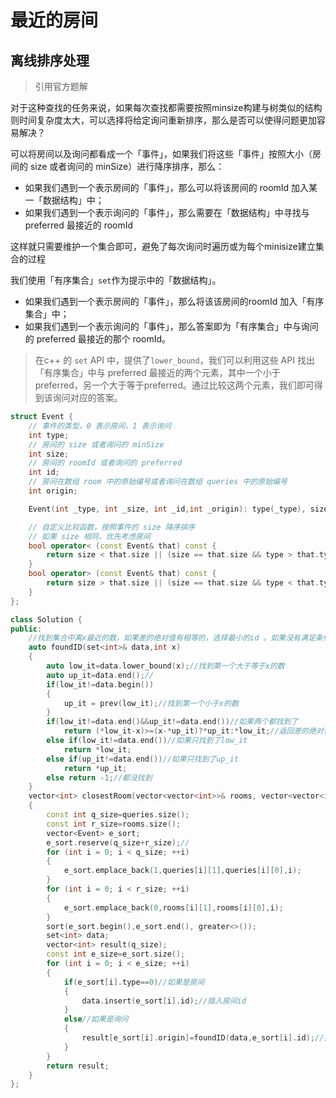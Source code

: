 # 最近的房间

## 离线排序处理

> 引用官方题解

对于这种查找的任务来说，如果每次查找都需要按照minsize构建与树类似的结构则时间复杂度太大，可以选择将给定询问重新排序，那么是否可以使得问题更加容易解决？

可以将房间以及询问都看成一个「事件」，如果我们将这些「事件」按照大小（房间的 size 或者询问的 minSize）进行降序排序，那么：

- 如果我们遇到一个表示房间的「事件」，那么可以将该房间的 roomId 加入某一「数据结构」中；
- 如果我们遇到一个表示询问的「事件」，那么需要在「数据结构」中寻找与 preferred 最接近的 roomId

这样就只需要维护一个集合即可，避免了每次询问时遍历或为每个minisize建立集合的过程

我们使用「有序集合」`set`作为提示中的「数据结构」。

- 如果我们遇到一个表示房间的「事件」，那么将该该房间的roomId 加入「有序集合」中；
- 如果我们遇到一个表示询问的「事件」，那么答案即为「有序集合」中与询问的 preferred 最接近的那个 roomId。

> 在c++ 的 `set` API 中，提供了`lower_bound`，我们可以利用这些 API 找出「有序集合」中与 preferred 最接近的两个元素，其中一个小于 preferred，另一个大于等于preferred。通过比较这两个元素，我们即可得到该询问对应的答案。



```cc
struct Event {
    // 事件的类型，0 表示房间，1 表示询问
    int type;
    // 房间的 size 或者询问的 minSize
    int size;
    // 房间的 roomId 或者询问的 preferred
    int id;
    // 房间在数组 room 中的原始编号或者询问在数组 queries 中的原始编号
    int origin;

    Event(int _type, int _size, int _id,int _origin): type(_type), size(_size), id(_id),origin(_origin){}

    // 自定义比较函数，按照事件的 size 降序排序
    // 如果 size 相同，优先考虑房间
    bool operator< (const Event& that) const {
        return size < that.size || (size == that.size && type > that.type);
    }
    bool operator> (const Event& that) const {
        return size > that.size || (size == that.size && type < that.type);
    }
};

class Solution {
public:
    //找到集合中离x最近的数，如果差的绝对值有相等的，选择最小的id 。如果没有满足条件，答案为 -1
    auto foundID(set<int>& data,int x)
    {
        auto low_it=data.lower_bound(x);//找到第一个大于等于x的数
        auto up_it=data.end();//
        if(low_it!=data.begin())
        {
            up_it = prev(low_it);//找到第一个小于x的数
        }
        if(low_it!=data.end()&&up_it!=data.end())//如果两个都找到了
            return (*low_it-x)>=(x-*up_it)?*up_it:*low_it;//返回差的绝对值最小的
        else if(low_it!=data.end())//如果只找到了low_it
            return *low_it;
        else if(up_it!=data.end())//如果只找到了up_it
            return *up_it;
        else return -1;//都没找到
    }
    vector<int> closestRoom(vector<vector<int>>& rooms, vector<vector<int>>& queries)
    {
        const int q_size=queries.size();
        const int r_size=rooms.size();
        vector<Event> e_sort;
        e_sort.reserve(q_size+r_size);//
        for (int i = 0; i < q_size; ++i)
        {
            e_sort.emplace_back(1,queries[i][1],queries[i][0],i);
        }
        for (int i = 0; i < r_size; ++i)
        {
            e_sort.emplace_back(0,rooms[i][1],rooms[i][0],i);
        }
        sort(e_sort.begin(),e_sort.end(), greater<>());
        set<int> data;
        vector<int> result(q_size);
        const int e_size=e_sort.size();
        for (int i = 0; i < e_size; ++i)
        {
            if(e_sort[i].type==0)//如果是房间
            {
                data.insert(e_sort[i].id);//插入房间id
            }
            else//如果是询问
            {
                result[e_sort[i].origin]=foundID(data,e_sort[i].id);//找到最近的房间id
            }
        }
        return result;
    }
};
```

